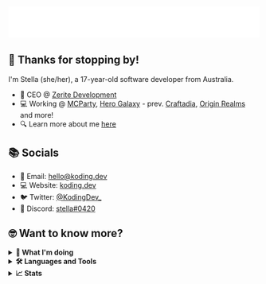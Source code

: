 ![](/assets/media/header.svg)

## 👋 Thanks for stopping by!

I'm Stella (she/her), a 17-year-old software developer from Australia.

- 🚀 CEO @ [Zerite Development](https://github.com/Zerite)
- 💻 Working @ [MCParty](https://github.com/MCPartyLive), [Hero Galaxy](https://github.com/HeroGalaxy) - prev. [Craftadia](https://craftadia.com), [Origin Realms](https://originrealms.com) and more!
- 🔍 Learn more about me [here](https://koding.dev)

## 📚 Socials

- 📧 Email: [hello@koding.dev](mailto:hello@koding.dev)
- 💻 Website: [koding.dev](https://koding.dev)
- 🐦 Twitter: [@KodingDev\_](https://twitter.com/KodingDev_)
- 📱 Discord: [stella#0420](https://discord.com/users/341841981074309121)

## 🤓 Want to know more?

<details>
    <summary><b>👀  What I'm doing</b></summary>
    <br/>

[![Discord Presence](https://lanyard.cnrad.dev/api/341841981074309121)](https://discord.com/users/341841981074309121)
</details>

<details>
    <summary><b>🛠️  Languages and Tools</b></summary>
    <br/>
    <p align="left">
        <img height="30" src="https://cdn.jsdelivr.net/gh/devicons/devicon/icons/chrome/chrome-original.svg" />
        <img height="30" src="https://cdn.jsdelivr.net/gh/devicons/devicon/icons/csharp/csharp-original.svg" />
        <img height="30" src="https://cdn.jsdelivr.net/gh/devicons/devicon/icons/css3/css3-original.svg" />
        <img height="30" src="https://cdn.jsdelivr.net/gh/devicons/devicon/icons/dart/dart-original.svg" />
        <img height="30" src="https://cdn.jsdelivr.net/gh/devicons/devicon/icons/docker/docker-original.svg" />
        <img height="30" src="https://cdn.jsdelivr.net/gh/devicons/devicon/icons/discordjs/discordjs-original.svg" />
        <img height="30" src="https://cdn.jsdelivr.net/gh/devicons/devicon/icons/electron/electron-original.svg" />
        <img height="30" src="https://cdn.jsdelivr.net/gh/devicons/devicon/icons/eslint/eslint-original.svg" />
        <img height="30" src="https://cdn.jsdelivr.net/gh/devicons/devicon/icons/express/express-original.svg" />
        <img height="30" src="https://cdn.jsdelivr.net/gh/devicons/devicon/icons/figma/figma-original.svg" />
        <img height="30" src="https://cdn.jsdelivr.net/gh/devicons/devicon/icons/flutter/flutter-original.svg" />
        <img height="30" src="https://cdn.jsdelivr.net/gh/devicons/devicon/icons/git/git-original.svg" />
        <img height="30" src="https://cdn.jsdelivr.net/gh/devicons/devicon/icons/github/github-original.svg" />
        <img height="30" src="https://cdn.jsdelivr.net/gh/devicons/devicon/icons/gitlab/gitlab-original.svg" />
        <img height="30" src="https://cdn.jsdelivr.net/gh/devicons/devicon/icons/go/go-original-wordmark.svg" />
        <img height="30" src="https://cdn.jsdelivr.net/gh/devicons/devicon/icons/gradle/gradle-plain.svg" />
        <img height="30" src="https://cdn.jsdelivr.net/gh/devicons/devicon/icons/grafana/grafana-original.svg" />
        <img height="30" src="https://cdn.jsdelivr.net/gh/devicons/devicon/icons/graphql/graphql-plain.svg" />
        <img height="30" src="https://cdn.jsdelivr.net/gh/devicons/devicon/icons/html5/html5-original.svg" />
        <img height="30" src="https://cdn.jsdelivr.net/gh/devicons/devicon/icons/jetbrains/jetbrains-original.svg" />
        <img height="30" src="https://cdn.jsdelivr.net/gh/devicons/devicon/icons/java/java-original.svg" />
        <img height="30" src="https://cdn.jsdelivr.net/gh/devicons/devicon/icons/javascript/javascript-original.svg" />
        <img height="30" src="https://cdn.jsdelivr.net/gh/devicons/devicon/icons/jenkins/jenkins-original.svg" />
        <img height="30" src="https://cdn.jsdelivr.net/gh/devicons/devicon/icons/kotlin/kotlin-original.svg" />
        <img height="30" src="https://cdn.jsdelivr.net/gh/devicons/devicon/icons/linux/linux-original.svg" />
        <img height="30" src="https://cdn.jsdelivr.net/gh/devicons/devicon/icons/markdown/markdown-original.svg" />
        <img height="30" src="https://cdn.jsdelivr.net/gh/devicons/devicon/icons/nextjs/nextjs-original.svg" />
        <img height="30" src="https://cdn.jsdelivr.net/gh/devicons/devicon/icons/nodejs/nodejs-original.svg" />
        <img height="30" src="https://cdn.jsdelivr.net/gh/devicons/devicon/icons/postgresql/postgresql-original.svg" />
        <img height="30" src="https://cdn.jsdelivr.net/gh/devicons/devicon/icons/react/react-original.svg" />
        <img height="30" src="https://cdn.jsdelivr.net/gh/devicons/devicon/icons/redux/redux-original.svg" />
        <img height="30" src="https://cdn.jsdelivr.net/gh/devicons/devicon/icons/rust/rust-plain.svg" />
        <img height="30" src="https://cdn.jsdelivr.net/gh/devicons/devicon/icons/swift/swift-original.svg" />
        <img height="30" src="https://cdn.jsdelivr.net/gh/devicons/devicon/icons/tailwindcss/tailwindcss-plain.svg" />
        <img height="30" src="https://cdn.jsdelivr.net/gh/devicons/devicon/icons/typescript/typescript-original.svg" />
        <img height="30" src="https://cdn.jsdelivr.net/gh/devicons/devicon/icons/vscode/vscode-original.svg" />
        <img height="30" src="https://cdn.jsdelivr.net/gh/devicons/devicon/icons/xcode/xcode-original.svg" />
    </p>

**...and more!**
</details>

<details>
    <summary><b>📈  Stats</b></summary>

**NOTE:** Some stats may be incorrect as contributions to organizations
are not counted.

![GitHub Stats](https://github-readme-stats.vercel.app/api?username=KodingDev&count_private=true&theme=tokyonight&show_icons=true)

<!--START_SECTION:waka-->
![Code Time](http://img.shields.io/badge/Code%20Time-4%2C028%20hrs%2011%20mins-blue)

📊 **This Week I Spent My Time On** 

```text
⌚︎ Time Zone: Australia/Sydney

💬 Programming Languages: 
Java                     18 hrs 56 mins      ███████████████░░░░░░░░░░   60.5% 
Kotlin                   8 hrs 22 mins       ██████░░░░░░░░░░░░░░░░░░░   26.75% 
JSON                     1 hr 27 mins        █░░░░░░░░░░░░░░░░░░░░░░░░   4.64% 
PHP                      1 hr 16 mins        █░░░░░░░░░░░░░░░░░░░░░░░░   4.1% 
YAML                     27 mins             ░░░░░░░░░░░░░░░░░░░░░░░░░   1.48%

🔥 Editors: 
IntelliJ                 27 hrs 57 mins      ██████████████████████░░░   89.28% 
PhpStorm                 1 hr 43 mins        █░░░░░░░░░░░░░░░░░░░░░░░░   5.53% 
VS Code                  1 hr 37 mins        █░░░░░░░░░░░░░░░░░░░░░░░░   5.19%

💻 Operating System: 
Windows                  31 hrs 18 mins      █████████████████████████   99.97% 
Mac                      0 secs              ░░░░░░░░░░░░░░░░░░░░░░░░░   0.03%

```


 Last Updated on 18/01/2023 01:37:41 UTC
<!--END_SECTION:waka-->
</details>
